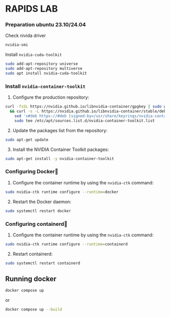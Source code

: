 # RAPIDS LAB

### Preparation ubuntu 23.10/24.04
Check nivida driver
```sh
nvidia-smi
```

Install `nvidia-cuda-toolkit`
```sh
sudo add-apt-repository universe
sudo add-apt-repository multiverse
sudo apt install nvidia-cuda-toolkit
```

### Install `nvidia-container-toolkit`
1. Configure the production repository:
```sh
curl -fsSL https://nvidia.github.io/libnvidia-container/gpgkey | sudo gpg --dearmor -o /usr/share/keyrings/nvidia-container-toolkit-keyring.gpg \
  && curl -s -L https://nvidia.github.io/libnvidia-container/stable/deb/nvidia-container-toolkit.list | \
    sed 's#deb https://#deb [signed-by=/usr/share/keyrings/nvidia-container-toolkit-keyring.gpg] https://#g' | \
    sudo tee /etc/apt/sources.list.d/nvidia-container-toolkit.list
```
2. Update the packages list from the repository:
```sh
sudo apt-get update
```
3. Install the NVIDIA Container Toolkit packages:
```sh
sudo apt-get install -y nvidia-container-toolkit
```

### Configuring Docker
1. Configure the container runtime by using the `nvidia-ctk` command:
```sh
sudo nvidia-ctk runtime configure --runtime=docker
```
2. Restart the Docker daemon:
```sh
sudo systemctl restart docker
```

### Configuring containerd
1. Configure the container runtime by using the `nvidia-ctk` command:
```sh
sudo nvidia-ctk runtime configure --runtime=containerd
```
2. Restart containerd:
```sh
sudo systemctl restart containerd
```

## Running docker
```sh
docker compose up
```
or 
```sh
docker compose up --build
```
